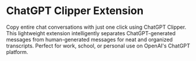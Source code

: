 # ChatGPT Clipper Extension
Copy entire chat conversations with just one click using ChatGPT Clipper. This lightweight extension intelligently separates ChatGPT-generated messages from human-generated messages for neat and organized transcripts. Perfect for work, school, or personal use on OpenAI's ChatGPT platform.
